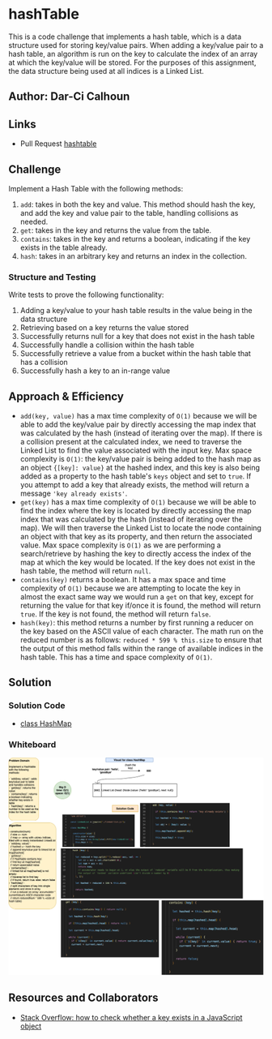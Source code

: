 # hashTable

This is a code challenge that implements a hash table, which is a data structure used for storing key/value pairs. When adding a key/value pair to a hash table, an algorithm is run on the key to calculate the index of an array at which the key/value will be stored. For the purposes of this assignment, the data structure being used at all indices is a Linked List.

## Author: Dar-Ci Calhoun

## Links

- Pull Request [hashtable](https://github.com/dcalhoun286/data-structures-and-algorithms/pull/47)

## Challenge

Implement a Hash Table with the following methods:

1. `add`: takes in both the key and value. This method should hash the key, and add the key and value pair to the table, handling collisions as needed.
1. `get`: takes in the key and returns the value from the table.
1. `contains`: takes in the key and returns a boolean, indicating if the key exists in the table already.
1. `hash`: takes in an arbitrary key and returns an index in the collection.

### Structure and Testing

Write tests to prove the following functionality:

1. Adding a key/value to your hash table results in the value being in the data structure
2. Retrieving based on a key returns the value stored
3. Successfully returns null for a key that does not exist in the hash table
4. Successfully handle a collision within the hash table
5. Successfully retrieve a value from a bucket within the hash table that has a collision
6. Successfully hash a key to an in-range value

## Approach & Efficiency

- `add(key, value)` has a max time complexity of `O(1)` because we will be able to add the key/value pair by directly accessing the map index that was calculated by the hash (instead of iterating over the map). If there is a collision present at the calculated index, we need to traverse the Linked List to find the value associated with the input key. Max space complexity is `O(1)`: the key/value pair is being added to the hash map as an object `{[key]: value}` at the hashed index, and this key is also being added as a property to the hash table's `keys` object and set to `true`. If you attempt to add a key that already exists, the method will return a message `'key already exists'`.
- `get(key)` has a max time complexity of `O(1)` because we will be able to find the index where the key is located by directly accessing the map index that was calculated by the hash (instead of iterating over the map). We will then traverse the Linked List to locate the node containing an object with that key as its property, and then return the associated value. Max space complexity is `O(1)` as we are performing a search/retrieve by hashing the key to directly access the index of the map at which the key would be located. If the key does not exist in the hash table, the method will return `null`.
- `contains(key)` returns a boolean. It has a max space and time complexity of `O(1)` because we are attempting to locate the key in almost the exact same way we would run a `get` on that key, except for returning the value for that key if/once it is found, the method will return `true`. If the key is not found, the method will return `false`.
- `hash(key)`: this method returns a number by first running a reducer on the key based on the ASCII value of each character. The math run on the reduced number is as follows: `reduced * 599 % this.size` to ensure that the output of this method falls within the range of available indices in the hash table. This has a time and space complexity of `O(1)`.

## Solution

### Solution Code

- [class HashMap](lib/hashtable.js)

### Whiteboard

![hashtable whiteboard](assets/hashtable.drawio.png)

## Resources and Collaborators

- [Stack Overflow: how to check whether a key exists in a JavaScript object](https://stackoverflow.com/questions/1098040/checking-if-a-key-exists-in-a-javascript-object)
